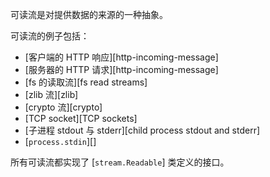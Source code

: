 
可读流是对提供数据的来源的一种抽象。

可读流的例子包括：

* [客户端的 HTTP 响应][http-incoming-message]
* [服务器的 HTTP 请求][http-incoming-message]
* [fs 的读取流][fs read streams]
* [zlib 流][zlib]
* [crypto 流][crypto]
* [TCP socket][TCP sockets]
* [子进程 stdout 与 stderr][child process stdout and stderr]
* [`process.stdin`][]

所有可读流都实现了 [`stream.Readable`] 类定义的接口。

